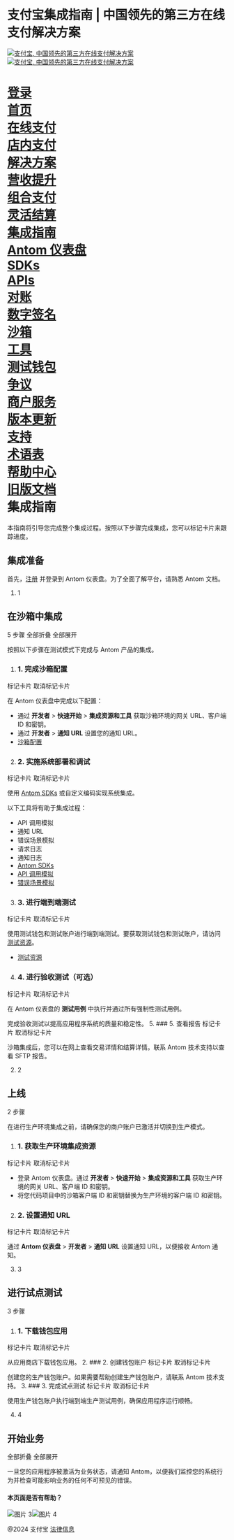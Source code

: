支付宝集成指南 | 中国领先的第三方在线支付解决方案
==================================================

[![支付宝, 中国领先的第三方在线支付解决方案](https://ac.alipay.com/storage/2024/3/26/d66c43c0-440d-4c97-9976-f2028a2c8c5e.svg)![支付宝, 中国领先的第三方在线支付解决方案](https://ac.alipay.com/storage/2024/3/26/a48bd336-aea0-4f16-bf83-616eacbb4434.svg)](/docs/)

[登录](https://global.alipay.com/ilogin/account_login.htm?goto=https%3A%2F%2Fglobal.alipay.com%2Fdocs%2Fintegration_guide_en)  
[首页](/docs/)  
[在线支付](/docs/onlinepayment)  
[店内支付](/docs/instorepayment)  
[解决方案](/docs/solutions)  
[营收提升](/docs/ac/revenuebooster_en/overview)  
[组合支付](/docs/ac/combinedpay_en/overview)  
[灵活结算](/docs/ac/flexiblesettlement_en/overview)  
[集成指南](/docs/integration_guide_en)  
[Antom 仪表盘](/docs/dashboard_en)  
[SDKs](/docs/sdks)  
[APIs](https://global.alipay.com/docs/ac/ams/api)  
[对账](https://global.alipay.com/docs/ac/reconcile)  
[数字签名](https://global.alipay.com/docs/ac/ams/digital_signature)  
[沙箱](https://global.alipay.com/docs/ac/ref/sandbox)  
[工具](https://global.alipay.com/docs/ac/ref/key_config_en)  
[测试钱包](https://global.alipay.com/docs/ac/ref/testwallet)  
[争议](https://global.alipay.com/docs/ac/dispute)  
[商户服务](https://global.alipay.com/docs/ac/merchant_service)  
[版本更新](/docs/releasenotes)  
[支持](/docs/support)  
[术语表](/docs/glossary)  
[帮助中心](https://cshall.alipay.com/enterprise/global/klgList?sceneCode=un_login&routerId=d9aa1f608c4145d6b3c8030c17cf6f9a000&categoryId=50479)  
[旧版文档](https://global.alipay.com/docs/ac/legacy/legacydoc)  
集成指南
==========

本指南将引导您完成整个集成过程。按照以下步骤完成集成，您可以标记卡片来跟踪进度。

集成准备
---------

首先，[注册](https://global.alipay.com/ilogin/account_login.htm?goto=https%3A%2F%2Fglobal.alipay.com%2Fdocs%2Fintegration_guide_en) 并登录到 Antom 仪表盘。为了全面了解平台，请熟悉 Antom 文档。

1.  1

在沙箱中集成
-------------

5 步骤 全部折叠 全部展开

按照以下步骤在测试模式下完成与 Antom 产品的集成。

1.  ### 1. 完成沙箱配置
   标记卡片 取消标记卡片

   在 Antom 仪表盘中完成以下配置：

   * 通过 **开发者** > **快速开始** > **集成资源和工具** 获取沙箱环境的网关 URL、客户端 ID 和密钥。
   * 通过 **开发者** > **通知 URL** 设置您的通知 URL。
   * [沙箱配置](https://global.alipay.com/docs/dashboard_en#kZRFb)
2.  ### 2. 实施系统部署和调试
   标记卡片 取消标记卡片

   使用 [Antom SDKs](http://global.alipay.com/docs/sdks) 或自定义编码实现系统集成。

   以下工具将有助于集成过程：

   * API 调用模拟
   * 通知 URL
   * 错误场景模拟
   * 请求日志
   * 通知日志
   * [Antom SDKs](https://global.alipay.com/docs/sdks)
   * [API 调用模拟](https://global.alipay.com/docs/ac/ref/api_call_sim_en)
   * [错误场景模拟](https://global.alipay.com/docs/ac/ref/error_scenario_sim_en)
3.  ### 3. 进行端到端测试
   标记卡片 取消标记卡片

   使用测试钱包和测试账户进行端到端测试。要获取测试钱包和测试账户，请访问 [测试资源](http://global.alipay.com/docs/ac/cashierpay/test)。

   * [测试资源](https://global.alipay.com/docs/ac/cashierpay/test)
4.  ### 4. 进行验收测试（可选）
   标记卡片 取消标记卡片

   在 Antom 仪表盘的 **测试用例** 中执行并通过所有强制性测试用例。

   完成验收测试以提高应用程序系统的质量和稳定性。
5.  ### 5. 查看报告
   标记卡片 取消标记卡片

   沙箱集成后，您可以在网上查看交易详情和结算详情。联系 Antom 技术支持以查看 SFTP 报告。

2.  2

上线
----

2 步骤

在进行生产环境集成之前，请确保您的商户账户已激活并切换到生产模式。

1.  ### 1. 获取生产环境集成资源
   标记卡片 取消标记卡片

   * 登录 Antom 仪表盘。通过 **开发者** > **快速开始** > **集成资源和工具** 获取生产环境的网关 URL、客户端 ID 和密钥。
   * 将您代码项目中的沙箱客户端 ID 和密钥替换为生产环境的客户端 ID 和密钥。
2.  ### 2. 设置通知 URL
   标记卡片 取消标记卡片

   通过 **Antom 仪表盘** > **开发者** > **通知 URL** 设置通知 URL，以便接收 Antom 通知。

3.  3

进行试点测试
------------

3 步骤

1.  ### 1. 下载钱包应用
   标记卡片 取消标记卡片

   从应用商店下载钱包应用。
2.  ### 2. 创建钱包账户
   标记卡片 取消标记卡片

   创建您的生产钱包账户。如果需要帮助创建生产钱包账户，请联系 Antom 技术支持。
3.  ### 3. 完成试点测试
   标记卡片 取消标记卡片

   使用生产钱包账户执行端到端生产测试用例，确保应用程序运行顺畅。

4.  4

开始业务
--------

全部折叠 全部展开

一旦您的应用程序被激活为业务状态，请通知 Antom，以便我们监控您的系统行为并检查可能影响业务的任何不可预见的错误。

#### 本页面是否有帮助？

![图片 3](https://ac.alipay.com/storage/2021/5/20/19b2c126-9442-4f16-8f20-e539b1db482a.png)![图片 4](https://ac.alipay.com/storage/2021/5/20/e9f3f154-dbf0-455f-89f0-b3d4e0c14481.png)

@2024 支付宝 [法律信息](https://global.alipay.com/docs/ac/platform/membership)